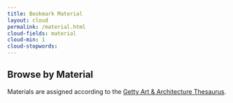 ```yaml
---
title: Bookmark Material
layout: cloud
permalink: /material.html
cloud-fields: material
cloud-min: 1
cloud-stopwords:
---
```


## Browse by Material

Materials are assigned according to the [Getty Art & Architecture Thesaurus](https://www.getty.edu/vow/AATHierarchy?find=paper&logic=AND&note=&page=1&subjectid=300014109).
